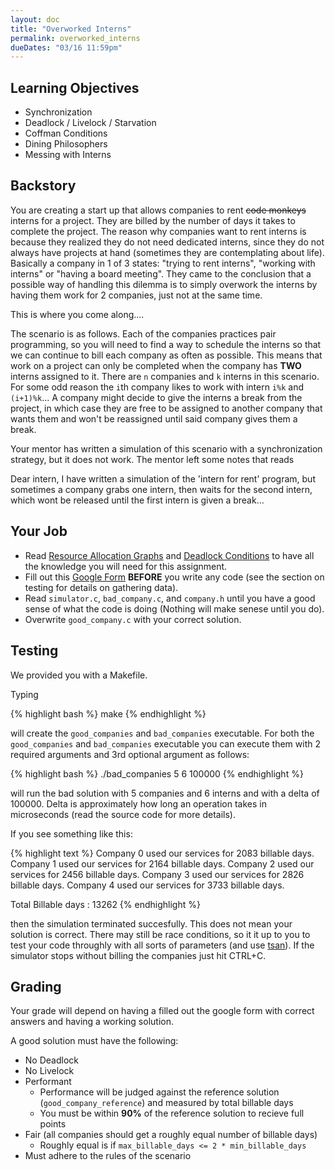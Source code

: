 ```yaml
---
layout: doc
title: "Overworked Interns"
permalink: overworked_interns
dueDates: "03/16 11:59pm"
---
```


## Learning Objectives
* Synchronization
* Deadlock / Livelock / Starvation
* Coffman Conditions
* Dining Philosophers
* Messing with Interns

## Backstory
You are creating a start up that allows companies to rent <s>code monkeys</s> interns for a project.
They are billed by the number of days it takes to complete the project.
The reason why companies want to rent interns is because they realized they do not need dedicated interns,
since they do not always have projects at hand (sometimes they are contemplating about life).
Basically a company in 1 of 3 states: "trying to rent interns", "working with interns" or "having a board meeting".
They came to the conclusion that a possible way of handling this dilemma is to simply overwork the interns by having them work for 2 companies,
just not at the same time.

This is where you come along....

The scenario is as follows.
Each of the companies practices pair programming,
so you will need to find a way to schedule the interns so that we can continue to bill each company as often as possible.
This means that work on a project can only be completed when the company has **TWO** interns assigned to it.
There are `n` companies and `k` interns in this scenario.
For some odd reason the `i`th company likes to work with intern `i%k` and `(i+1)%k`...
A company might decide to give the interns a break from the project,
in which case they are free to be assigned to another company that wants them and won't be reassigned until said company gives them a break.

Your mentor has written a simulation of this scenario with a synchronization strategy, but it does not work.
The mentor left some notes that reads

>
Dear intern, I have written a simulation of the 'intern for rent' program,
but sometimes a company grabs one intern,
then waits for the second intern,
which wont be released until the first intern is given a break...

## Your Job

* Read [Resource Allocation Graphs](https://github.com/angrave/SystemProgramming/wiki/Deadlock%2C-Part-1%3A-Resource-Allocation-Graph) and [Deadlock Conditions](https://github.com/angrave/SystemProgramming/wiki/Deadlock%2C-Part-2%3A-Deadlock-Conditions) to have all the knowledge you will need for this assignment.
* Fill out this [Google Form](http://goo.gl/forms/BdDaErdQjT) **BEFORE** you write any code (see the section on testing for details on gathering data).
* Read `simulator.c`, `bad_company.c`, and `company.h` until you have a good sense of what the code is doing (Nothing will make senese until you do).
* Overwrite `good_company.c` with your correct solution.

## Testing
We provided you with a Makefile.

Typing

{% highlight bash %}
make
{% endhighlight %}

will create the `good_companies` and `bad_companies` executable.
For both the `good_companies` and `bad_companies` executable you can execute them with 2 required arguments and 3rd optional argument as follows:

{% highlight bash %}
./bad_companies 5 6 100000
{% endhighlight %}


will run the bad solution with 5 companies and 6 interns and with a delta of 100000.
Delta is approximately how long an operation takes in microseconds (read the source code for more details).

If you see something like this:

{% highlight text %}
Company 0 used our services for 2083 billable days.
Company 1 used our services for 2164 billable days.
Company 2 used our services for 2456 billable days.
Company 3 used our services for 2826 billable days.
Company 4 used our services for 3733 billable days.

Total Billable days : 13262
{% endhighlight %}

then the simulation terminated succesfully.
This does not mean your solution is correct.
There may still be race conditions, so it it up to you to test your code throughly with all sorts of parameters (and use [tsan](./tsan)).
If the simulator stops without billing the companies just hit CTRL+C.

## Grading
Your grade will depend on having a filled out the google form with correct answers and having a working solution.

A good solution must have the following:

* No Deadlock
* No Livelock
* Performant
  * Performance will be judged against the reference solution (`good_company_reference`) and measured by total billable days
  * You must be within **90%** of the reference solution to recieve full points
* Fair (all companies should get a roughly equal number of billable days)
  * Roughly equal is if `max_billable_days <= 2 * min_billable_days`
* Must adhere to the rules of the scenario
